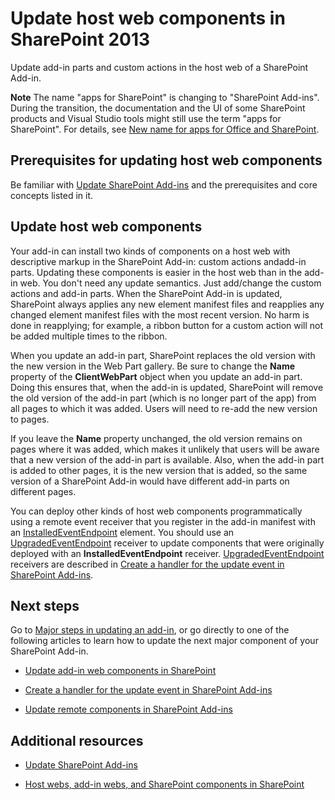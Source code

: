 
# Update host web components in SharePoint 2013
Update add-in parts and custom actions in the host web of a SharePoint Add-in.
 

 **Note**  The name "apps for SharePoint" is changing to "SharePoint Add-ins". During the transition, the documentation and the UI of some SharePoint products and Visual Studio tools might still use the term "apps for SharePoint". For details, see  [New name for apps for Office and SharePoint](new-name-for-apps-for-sharepoint.md#bk_newname).
 


## Prerequisites for updating host web components
<a name="Prerequisites"> </a>

Be familiar with  [Update SharePoint Add-ins](update-sharepoint-add-ins.md) and the prerequisites and core concepts listed in it.
 

 

## Update host web components
<a name="UpdateHostWeb"> </a>

Your add-in can install two kinds of components on a host web with descriptive markup in the SharePoint Add-in: custom actions andadd-in parts. Updating these components is easier in the host web than in the add-in web. You don't need any update semantics. Just add/change the custom actions and add-in parts. When the SharePoint Add-in is updated, SharePoint always applies any new element manifest files and reapplies any changed element manifest files with the most recent version. No harm is done in reapplying; for example, a ribbon button for a custom action will not be added multiple times to the ribbon.
 

 
When you update an add-in part, SharePoint replaces the old version with the new version in the Web Part gallery. Be sure to change the  **Name** property of the **ClientWebPart** object when you update an add-in part. Doing this ensures that, when the add-in is updated, SharePoint will remove the old version of the add-in part (which is no longer part of the app) from all pages to which it was added. Users will need to re-add the new version to pages.
 

 
If you leave the  **Name** property unchanged, the old version remains on pages where it was added, which makes it unlikely that users will be aware that a new version of the add-in part is available. Also, when the add-in part is added to other pages, it is the new version that is added, so the same version of a SharePoint Add-in would have different add-in parts on different pages.
 

 
You can deploy other kinds of host web components programmatically using a remote event receiver that you register in the add-in manifest with an  [InstalledEventEndpoint](http://msdn.microsoft.com/library/af9f83d8-8325-3ede-d7b0-bb82c0445eb9%28Office.15%29.aspx) element. You should use an [UpgradedEventEndpoint](http://msdn.microsoft.com/library/09a93d44-d295-47bb-f91c-d243178b0f53%28Office.15%29.aspx) receiver to update components that were originally deployed with an **InstalledEventEndpoint** receiver. [UpgradedEventEndpoint](http://msdn.microsoft.com/library/09a93d44-d295-47bb-f91c-d243178b0f53%28Office.15%29.aspx) receivers are described in [Create a handler for the update event in SharePoint Add-ins](create-a-handler-for-the-update-event-in-sharepoint-add-ins.md).
 

 

## Next steps
<a name="Next"> </a>

Go to  [Major steps in updating an add-in](update-sharepoint-add-ins.md#MajorAppUpgradeSteps), or go directly to one of the following articles to learn how to update the next major component of your SharePoint Add-in.
 

 

-  [Update add-in web components in SharePoint](update-add-in-web-components-in-sharepoint.md)
    
 
-  [Create a handler for the update event in SharePoint Add-ins](create-a-handler-for-the-update-event-in-sharepoint-add-ins.md)
    
 
-  [Update remote components in SharePoint Add-ins](update-remote-components-in-sharepoint-add-ins.md)
    
 

## Additional resources
<a name="bk_addresources"> </a>


-  [Update SharePoint Add-ins](update-sharepoint-add-ins.md)
    
 
-  [Host webs, add-in webs, and SharePoint components in SharePoint](host-webs-add-in-webs-and-sharepoint-components-in-sharepoint.md)
    
 

